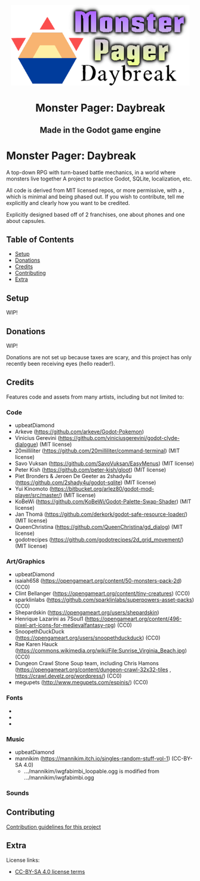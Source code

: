 <p align="center">
  <img alt="Monster Pager Daybreak Logo" src="https://github.com/upbeatDiamond/project-daybreak-gd4/blob/main/docs/MonsterPagerDaybreakLogoCropped.png?raw=true" />
  <h1 align="center">Monster Pager: Daybreak</h1>
  <h2 align="center">Made in the Godot game engine</h2>
  </p>
</p>



# Monster Pager: Daybreak

A top-down RPG with turn-based battle mechanics, in a world where monsters live together
A project to practice Godot, SQLite, localization, etc.

All code is derived from MIT licensed repos, or more permissive, with a , which is minimal and being phased out.
If you wish to contribute, tell me explicitly and clearly how you want to be credited.

Explicitly designed based off of 2 franchises, one about phones and one about capsules.


## Table of Contents

- [Setup](#setup)
- [Donations](#donations)
- [Credits](#credits)
- [Contributing](#contributing)
- [Extra](#extra)


## Setup <a id="setup"></a>

WIP!

## Donations <a id="donations"></a>

WIP!

Donations are not set up because taxes are scary, and this project has only recently been receiving eyes (hello reader!).

## Credits <a id="credits"></a>

Features code and assets from many artists, including but not limited to:

### Code
- upbeatDiamond
- Arkeve (https://github.com/arkeve/Godot-Pokemon)
- Vinicius Gerevini (https://github.com/viniciusgerevini/godot-clyde-dialogue) (MIT license)
- 20milliliter (https://github.com/20milliliter/command-terminal) (MIT license)
- Savo Vuksan (https://github.com/SavoVuksan/EasyMenus) (MIT license)
- Peter Kish (https://github.com/peter-kish/gloot) (MIT license)
- Piet Bronders & Jeroen De Geeter as 2shady4u (https://github.com/2shady4u/godot-sqlite) (MIT license)
- Yui Kinomoto (https://bitbucket.org/arlez80/godot-mod-player/src/master/) (MIT license)
- KoBeWi (https://github.com/KoBeWi/Godot-Palette-Swap-Shader) (MIT license)
- Jan Thomä (https://github.com/derkork/godot-safe-resource-loader/) (MIT license)
- QueenChristina (https://github.com/QueenChristina/gd_dialog) (MIT license)
- godotrecipes (https://github.com/godotrecipes/2d_grid_movement/) (MIT license)



### Art/Graphics

- upbeatDiamond
- isaiah658 (https://opengameart.org/content/50-monsters-pack-2d) (CC0)
- Clint Bellanger (https://opengameart.org/content/tiny-creatures) (CC0)
- sparklinlabs (https://github.com/sparklinlabs/superpowers-asset-packs) (CC0)
- Shepardskin (https://opengameart.org/users/shepardskin)
- Henrique Lazarini as 7Soul1 (https://opengameart.org/content/496-pixel-art-icons-for-medievalfantasy-rpg) (CC0)
- SnoopethDuckDuck (https://opengameart.org/users/snoopethduckduck) (CC0)
- Rae Karen Hauck (https://commons.wikimedia.org/wiki/File:Sunrise_Virginia_Beach.jpg) (CC0)
- Dungeon Crawl Stone Soup team, including Chris Hamons (https://opengameart.org/content/dungeon-crawl-32x32-tiles , https://crawl.develz.org/wordpress/) (CC0)
- megupets (http://www.megupets.com/espinis/) (CC0)



### Fonts

- 
- 
- 


### Music

- upbeatDiamond
- mannikim (https://mannikim.itch.io/singles-random-stuff-vol-1) (CC-BY-SA 4.0)
	- .../mannikim/iwgfabimbi_loopable.ogg is modified from .../mannikim/iwgfabimbi.ogg



### Sounds



## Contributing <a id="contributing"></a>

[Contribution guidelines for this project](docs/CONTRIBUTING.md)

## Extra <a id="extra"></a>

License links:
- [CC-BY-SA 4.0 license terms](https://creativecommons.org/licenses/by-sa/4.0/)
